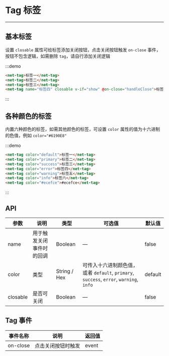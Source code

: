 # Tag 标签

----

## 基本标签

设置 `closable` 属性可给标签添加关闭按钮，点击关闭按钮触发 `on-close` 事件，按钮不包含逻辑，如需删除 `tag`，请自行添加关闭逻辑

:::demo
```html
<net-tag>标签一</net-tag>
<net-tag>标签二</net-tag>
<net-tag>标签三</net-tag>
<net-tag name="标签四" closable v-if="show" @on-close="handleClose">标签四</net-tag>
```
:::

## 各种颜色的标签

内置六种颜色的标签，如需其他颜色的标签，可设置 `color` 属性的值为十六进制的色值，例如 `color="#6190E8"`

:::demo
```html
<net-tag color="default">标签一</net-tag>
<net-tag color="primary">标签二</net-tag>
<net-tag color="success">标签三</net-tag>
<net-tag color="error">标签四</net-tag>
<net-tag color="warning">标签五</net-tag>
<net-tag color="info">标签六</net-tag>
<net-tag color="#ecefce">#ecefce</net-tag>
```
:::

## API

| 参数      | 说明          | 类型      | 可选值                           | 默认值  |
|---------- |-------------- |---------- |--------------------------------  |-------- |
| name | 用于触发关闭事件时的回调 | Boolean | — | false |
| color | 类型 | String / Hex | 可传入十六进制颜色值，或者 `default`, `primary`, `success`, `error`, `warning`, `info` | default |
| closable | 是否可关闭 | Boolean | — | false |

## Tag 事件

| 事件名称      | 说明          | 返回值  |
|---------- |-------------- |---------- |
| on-close | 点击关闭按钮时触发 | event |

<script>
  export default {
    data () {
      return {
        show: true
      }
    },
    methods: {
      handleClose (evt, name) {
        this.$Message.info(`关闭标签 - ${name}`)
        this.show = false
      }
    }
  }
</script>
